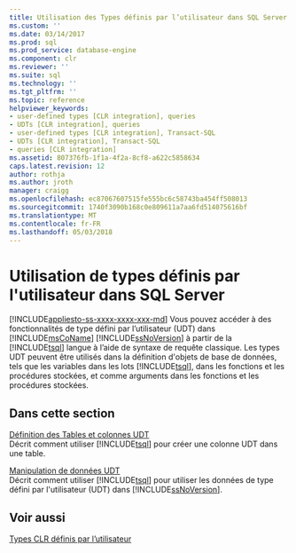 ```yaml
---
title: Utilisation des Types définis par l’utilisateur dans SQL Server | Documents Microsoft
ms.custom: ''
ms.date: 03/14/2017
ms.prod: sql
ms.prod_service: database-engine
ms.component: clr
ms.reviewer: ''
ms.suite: sql
ms.technology: ''
ms.tgt_pltfrm: ''
ms.topic: reference
helpviewer_keywords:
- user-defined types [CLR integration], queries
- UDTs [CLR integration], queries
- user-defined types [CLR integration], Transact-SQL
- UDTs [CLR integration], Transact-SQL
- queries [CLR integration]
ms.assetid: 807376fb-1f1a-4f2a-8cf8-a622c5858634
caps.latest.revision: 12
author: rothja
ms.author: jroth
manager: craigg
ms.openlocfilehash: ec87067607515fe555bc6c58743ba454ff508013
ms.sourcegitcommit: 1740f3090b168c0e809611a7aa6fd514075616bf
ms.translationtype: MT
ms.contentlocale: fr-FR
ms.lasthandoff: 05/03/2018
---
```

# <a name="working-with-user-defined-types-in-sql-server"></a>Utilisation de types définis par l'utilisateur dans SQL Server
[!INCLUDE[appliesto-ss-xxxx-xxxx-xxx-md](../../includes/appliesto-ss-xxxx-xxxx-xxx-md.md)]
  Vous pouvez accéder à des fonctionnalités de type défini par l’utilisateur (UDT) dans [!INCLUDE[msCoName](../../includes/msconame-md.md)] [!INCLUDE[ssNoVersion](../../includes/ssnoversion-md.md)] à partir de la [!INCLUDE[tsql](../../includes/tsql-md.md)] langue à l’aide de syntaxe de requête classique. Les types UDT peuvent être utilisés dans la définition d'objets de base de données, tels que les variables dans les lots [!INCLUDE[tsql](../../includes/tsql-md.md)], dans les fonctions et les procédures stockées, et comme arguments dans les fonctions et les procédures stockées.  
  
## <a name="in-this-section"></a>Dans cette section  
 [Définition des Tables et colonnes UDT](../../relational-databases/clr-integration-database-objects-user-defined-types/working-with-user-defined-types-defining-udt-tables-and-columns.md)  
 Décrit comment utiliser [!INCLUDE[tsql](../../includes/tsql-md.md)] pour créer une colonne UDT dans une table.  
  
 [Manipulation de données UDT](../../relational-databases/clr-integration-database-objects-user-defined-types/working-with-user-defined-types-manipulating-udt-data.md)  
 Décrit comment utiliser [!INCLUDE[tsql](../../includes/tsql-md.md)] pour utiliser les données de type défini par l'utilisateur (UDT) dans [!INCLUDE[ssNoVersion](../../includes/ssnoversion-md.md)].  
  
## <a name="see-also"></a>Voir aussi  
 [Types CLR définis par l’utilisateur](../../relational-databases/clr-integration-database-objects-user-defined-types/clr-user-defined-types.md)  
  
  

